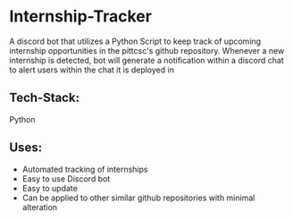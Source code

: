 # Internship-Tracker
A discord bot that utilizes a Python Script to keep track of upcoming internship opportunities in the pittcsc's github repository. Whenever a new internship is detected, bot will generate a notification within a discord chat to alert users within the chat it is deployed in
## Tech-Stack:
Python
## Uses:
- Automated tracking of internships
- Easy to use Discord bot 
- Easy to update
- Can be applied to other similar github repositories with minimal alteration